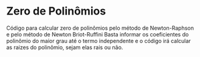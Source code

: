 # Zero de Polinômios

Código para calcular zero de polinômios pelo método de Newton-Raphson e pelo método de Newton Briot-Ruffini
Basta informar os coeficientes do polinômio do maior grau até o termo independente e o código irá calcular as raizes do polinômio, sejam elas rais ou não.
